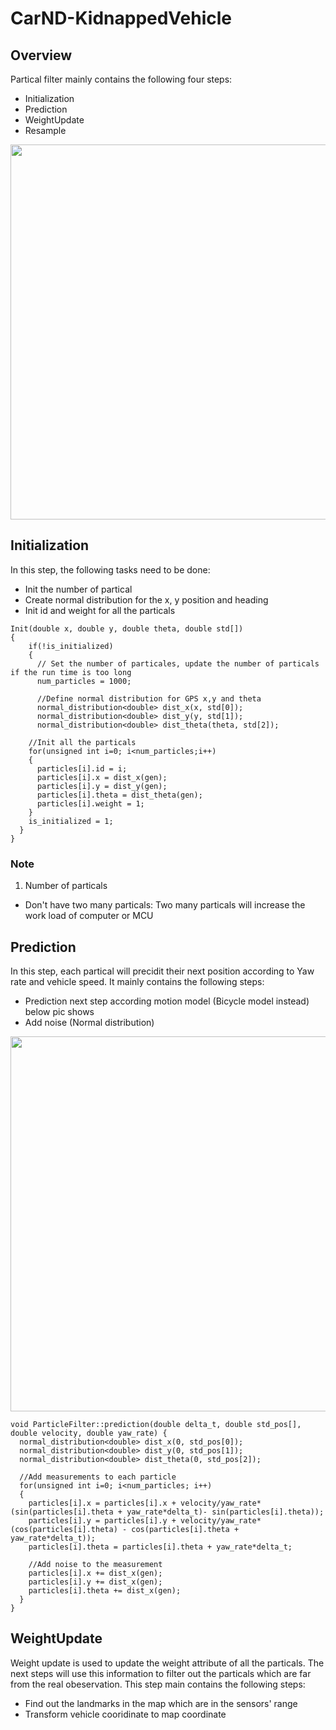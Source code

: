 # CarND-KidnappedVehicle
## Overview
Partical filter mainly contains the following four steps:
* Initialization
* Prediction
* WeightUpdate
* Resample

<img src="https://user-images.githubusercontent.com/40875720/51068684-ae627080-165c-11e9-81ed-da9b6f2e2830.png" width="600">

## Initialization
In this step, the following tasks need to be done:
* Init the number of partical
* Create normal distribution for the x, y position and heading
* Init id and weight for all the particals
```
Init(double x, double y, double theta, double std[])
{
    if(!is_initialized)
    {  
      // Set the number of particales, update the number of particals if the run time is too long
      num_particles = 1000;
  
      //Define normal distribution for GPS x,y and theta
      normal_distribution<double> dist_x(x, std[0]);
      normal_distribution<double> dist_y(y, std[1]);
      normal_distribution<double> dist_theta(theta, std[2]);
  
    //Init all the particals
    for(unsigned int i=0; i<num_particles;i++)
    {
      particles[i].id = i;
      particles[i].x = dist_x(gen);
      particles[i].y = dist_y(gen);
      particles[i].theta = dist_theta(gen);
      particles[i].weight = 1;     
    }        
    is_initialized = 1;
  } 
}
```

### Note
1. Number of particals
* Don't have two many particals: Two many particals will increase the work load of computer or MCU

## Prediction
In this step, each partical will precidit their next position according to Yaw rate and vehicle speed. It mainly contains the following steps:
* Prediction next step according motion model (Bicycle model instead) below pic shows
* Add noise (Normal distribution)
<img src="https://user-images.githubusercontent.com/40875720/51070148-3b1a2800-1677-11e9-81ce-ed06e50370eb.PNG" width="600">

```
void ParticleFilter::prediction(double delta_t, double std_pos[], double velocity, double yaw_rate) {
  normal_distribution<double> dist_x(0, std_pos[0]);
  normal_distribution<double> dist_y(0, std_pos[1]);
  normal_distribution<double> dist_theta(0, std_pos[2]);
  
  //Add measurements to each particle
  for(unsigned int i=0; i<num_particles; i++)
  {
    particles[i].x = particles[i].x + velocity/yaw_rate*(sin(particles[i].theta + yaw_rate*delta_t)- sin(particles[i].theta));
    particles[i].y = particles[i].y + velocity/yaw_rate*(cos(particles[i].theta) - cos(particles[i].theta + yaw_rate*delta_t));
    particles[i].theta = particles[i].theta + yaw_rate*delta_t;
      
    //Add noise to the measurement
    particles[i].x += dist_x(gen);
    particles[i].y += dist_x(gen);
    particles[i].theta += dist_x(gen);
  }
}
```

## WeightUpdate
Weight update is used to update the weight attribute of all the particals. The next steps will use this information to filter out the particals which are far from the real obeservation. This step main contains the following steps:
* Find out the landmarks in the map which are in the sensors' range
* Transform vehicle cooridinate to map coordinate
